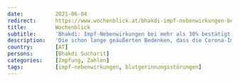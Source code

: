 ```yaml
---
date:          2021-06-04
redirect:      https://www.wochenblick.at/bhakdi-impf-nebenwirkungen-bei-mehr-als-30-bestaetigt-und-bewiesen/
title:         Wochenblick
subtitle:      'Bhakdi: Impf-Nebenwirkungen bei mehr als 30% bestätigt und bewiesen!'
description:   'Die schon lange geäußerten Bedenken, dass die Corona-Impfungen die Blutgerinnung beeinflussen und zu Thrombosen führen können, wurden nun laut Sucharit Bhakdi bestätigt. Die Zahlen sind erschreckend und übertreffen sogar die schlimmsten Erwartungen.'
country:       [AT]
persons:       [Bhakdi Sucharit]
categories:    [Impfung, Zahlen]
tags:          [impf-nebenwirkungen, blutgerinnungsstörungen]
---
```


